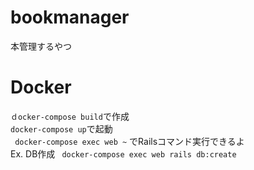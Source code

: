 # bookmanager
本管理するやつ

# Docker  
` ｄocker-compose build `で作成  
` docker-compose up `で起動  
` docker-compose exec web ~` でRailsコマンド実行できるよ  
Ex. DB作成 ` docker-compose exec web rails db:create`   
